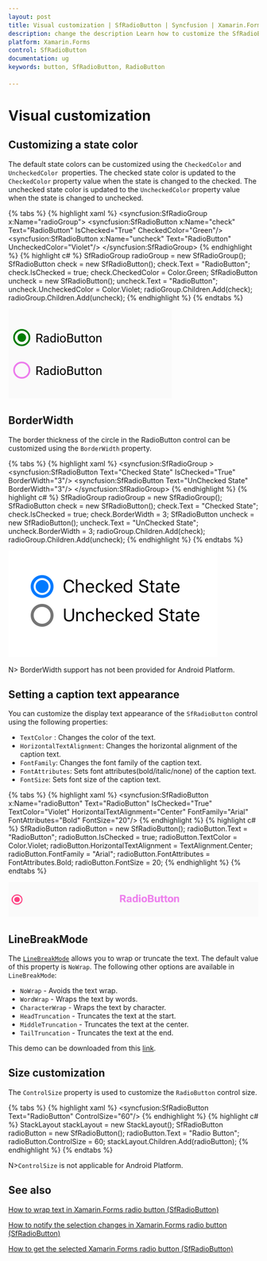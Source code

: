 ```yaml
---
layout: post
title: Visual customization | SfRadioButton | Syncfusion | Xamarin.Forms
description: change the description Learn how to customize the SfRadioButton CheckedColor, UncheckedColor, BorderWidth, and Text in Xamarin.Forms.
platform: Xamarin.Forms
control: SfRadioButton
documentation: ug 
keywords: button, SfRadioButton, RadioButton

---
```



# Visual customization

## Customizing a state color
The default state colors can be customized using the `CheckedColor` and `UncheckedColor `properties. The checked state color is updated to the `CheckedColor` property value when the state is changed to the checked. The unchecked state color is updated to the `UncheckedColor` property value when the state is changed to unchecked.

{% tabs %}
{% highlight xaml %}
<syncfusion:SfRadioGroup x:Name="radioGroup">
<syncfusion:SfRadioButton x:Name="check" Text="RadioButton" IsChecked="True" CheckedColor="Green"/>
<syncfusion:SfRadioButton x:Name="uncheck" Text="RadioButton" UncheckedColor="Violet"/>
</syncfusion:SfRadioGroup>
{% endhighlight %}
{% highlight c# %}
SfRadioGroup radioGroup = new SfRadioGroup();
SfRadioButton check = new SfRadioButton();
check.Text = "RadioButton";
check.IsChecked = true;
check.CheckedColor = Color.Green;
SfRadioButton uncheck = new SfRadioButton();
uncheck.Text = "RadioButton";
uncheck.UncheckedColor = Color.Violet;
radioGroup.Children.Add(check);
radioGroup.Children.Add(uncheck);
{% endhighlight %}
{% endtabs %}

![CheckedColor and UncheckedColor in RadioButton](Images/StateColor.png)

## BorderWidth
The border thickness of the circle in the RadioButton control can be customized using the `BorderWidth` property.  

{% tabs %}
{% highlight xaml %}
<syncfusion:SfRadioGroup >
<syncfusion:SfRadioButton Text="Checked State" IsChecked="True" BorderWidth="3"/>
<syncfusion:SfRadioButton Text="UnChecked State" BorderWidth="3"/>
</syncfusion:SfRadioGroup>
{% endhighlight %}
{% highlight c# %}
SfRadioGroup radioGroup = new SfRadioGroup();
SfRadioButton check = new SfRadioButton();
check.Text = "Checked State";
check.IsChecked = true;
check.BorderWidth = 3;
SfRadioButton uncheck = new SfRadioButton();
uncheck.Text = "UnChecked State";
uncheck.BorderWidth = 3;
radioGroup.Children.Add(check);
radioGroup.Children.Add(uncheck);
{% endhighlight %}
{% endtabs %}

![RadioButton BorderWidth](Images/BorderWidth.png)

N> BorderWidth support has not been provided for Android Platform.

## Setting a caption text appearance 

You can customize the display text appearance of the `SfRadioButton` control using the following properties:

* `TextColor` : Changes the color of the text.
* `HorizontalTextAlignment`: Changes the horizontal alignment of the caption text.
* `FontFamily`: Changes the font family of the caption text.
* `FontAttributes`: Sets font attributes(bold/italic/none) of the caption text.
* `FontSize`: Sets font size of the caption text.


{% tabs %}
{% highlight xaml %}
<syncfusion:SfRadioButton x:Name="radioButton" Text="RadioButton" IsChecked="True" TextColor="Violet" HorizontalTextAlignment="Center" FontFamily="Arial" FontAttributes="Bold" FontSize="20"/>
{% endhighlight %}
{% highlight c# %}
SfRadioButton radioButton = new SfRadioButton();
radioButton.Text = "RadioButton";
radioButton.IsChecked = true;
radioButton.TextColor = Color.Violet;
radioButton.HorizontalTextAlignment = TextAlignment.Center;
radioButton.FontFamily = "Arial";
radioButton.FontAttributes = FontAttributes.Bold;
radioButton.FontSize = 20;
{% endhighlight %}
{% endtabs %}

![RadioButton TextAppereance](Images/CaptionAppereance.png)

## LineBreakMode
The [`LineBreakMode`](https://help.syncfusion.com/cr/xamarin/Syncfusion.XForms.Buttons.ToggleButton.html#Syncfusion_XForms_Buttons_ToggleButton_LineBreakMode) allows you to wrap or truncate the text. The default value of this property is `NoWrap`. The following other options are available in `LineBreakMode`:

 * `NoWrap` - Avoids the text wrap. 
 * `WordWrap` - Wraps the text by words.
 * `CharacterWrap` - Wraps the text by character.
 * `HeadTruncation` - Truncates the text at the start.
 * `MiddleTruncation` - Truncates the text at the center.
 * `TailTruncation` - Truncates the text at the end.

This demo can be downloaded from this [link](http://www.syncfusion.com/downloads/support/directtrac/general/ze/RadioButton_VisualCustomization1644131704).

## Size customization

The `ControlSize` property is used to customize the `RadioButton` control size. 

{% tabs %}
{% highlight xaml %}
<StackLayout>
    <syncfusion:SfRadioButton Text="RadioButton" ControlSize="60"/>
</StackLayout>
{% endhighlight %}
{% highlight c# %}
StackLayout stackLayout = new StackLayout();
SfRadioButton radioButton = new SfRadioButton();
radioButton.Text = "Radio Button";
radioButton.ControlSize = 60;
stackLayout.Children.Add(radioButton);
{% endhighlight %}
{% endtabs %}

N>`ControlSize` is not applicable for Android Platform.

## See also

[How to wrap text in Xamarin.Forms radio button (SfRadioButton)](https://www.syncfusion.com/kb/11871/how-to-wrap-text-in-xamarin-forms-radiobutton)

[How to notify the selection changes in Xamarin.Forms radio button (SfRadioButton)](https://www.syncfusion.com/kb/11037/how-to-notify-the-selection-changes-in-xamarin-forms-radiobutton-sfradiobutton)
 
[How to get the selected Xamarin.Forms radio button (SfRadioButton)](https://www.syncfusion.com/kb/10914/how-to-get-the-selected-xamarin-forms-radiobutton)

